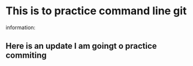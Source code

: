 # This is to practice command line git

information:

## Here is an update I am goingt o practice commiting
